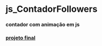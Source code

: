 # js_ContadorFollowers
### contador com animação em js
### [projeto final](https://hugoresende27.github.io/js_ContadorFollowers/)
 
